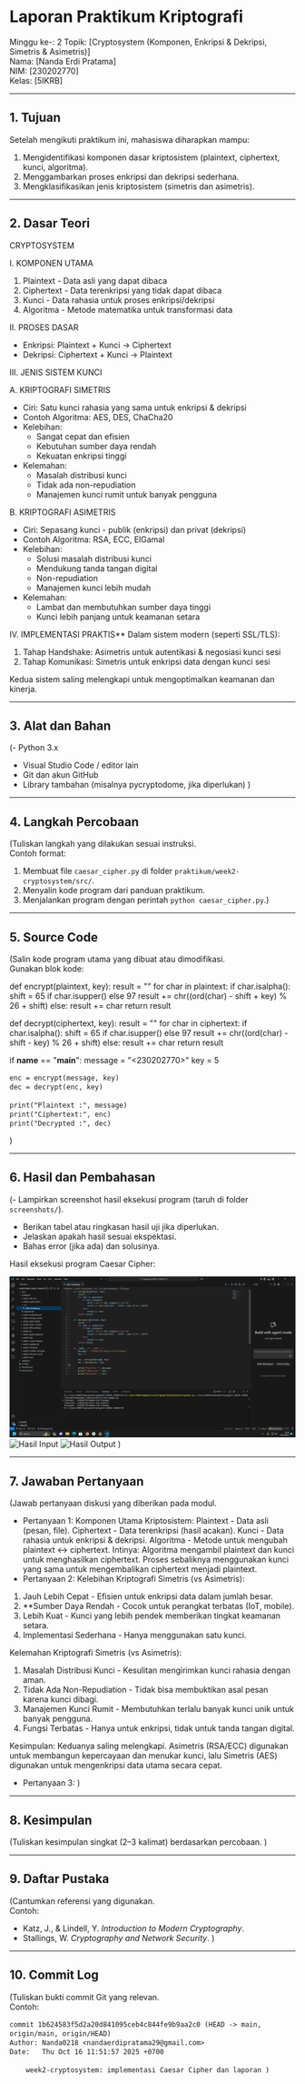# Laporan Praktikum Kriptografi
Minggu ke-: 2
Topik: [Cryptosystem (Komponen, Enkripsi & Dekripsi, Simetris & Asimetris)]  
Nama: [Nanda Erdi Pratama]  
NIM: [230202770]  
Kelas: [5IKRB]

---

## 1. Tujuan
Setelah mengikuti praktikum ini, mahasiswa diharapkan mampu:  
1. Mengidentifikasi komponen dasar kriptosistem (plaintext, ciphertext, kunci, algoritma).  
2. Menggambarkan proses enkripsi dan dekripsi sederhana.  
3. Mengklasifikasikan jenis kriptosistem (simetris dan asimetris).  


---

## 2. Dasar Teori
CRYPTOSYSTEM

I. KOMPONEN UTAMA
1. Plaintext - Data asli yang dapat dibaca
2. Ciphertext - Data terenkripsi yang tidak dapat dibaca
3. Kunci - Data rahasia untuk proses enkripsi/dekripsi
4. Algoritma - Metode matematika untuk transformasi data

II. PROSES DASAR
- Enkripsi: Plaintext + Kunci → Ciphertext
- Dekripsi: Ciphertext + Kunci → Plaintext

III. JENIS SISTEM KUNCI

A. KRIPTOGRAFI SIMETRIS
- Ciri: Satu kunci rahasia yang sama untuk enkripsi & dekripsi
- Contoh Algoritma: AES, DES, ChaCha20
- Kelebihan:
  - Sangat cepat dan efisien
  - Kebutuhan sumber daya rendah
  - Kekuatan enkripsi tinggi
- Kelemahan:
  - Masalah distribusi kunci
  - Tidak ada non-repudiation
  - Manajemen kunci rumit untuk banyak pengguna

B. KRIPTOGRAFI ASIMETRIS
- Ciri: Sepasang kunci - publik (enkripsi) dan privat (dekripsi)
- Contoh Algoritma: RSA, ECC, ElGamal
- Kelebihan:
  - Solusi masalah distribusi kunci
  - Mendukung tanda tangan digital
  - Non-repudiation
  - Manajemen kunci lebih mudah
- Kelemahan:
  - Lambat dan membutuhkan sumber daya tinggi
  - Kunci lebih panjang untuk keamanan setara

IV. IMPLEMENTASI PRAKTIS**
Dalam sistem modern (seperti SSL/TLS):
1. Tahap Handshake: Asimetris untuk autentikasi & negosiasi kunci sesi
2. Tahap Komunikasi: Simetris untuk enkripsi data dengan kunci sesi

Kedua sistem saling melengkapi untuk mengoptimalkan keamanan dan kinerja.

---

## 3. Alat dan Bahan
(- Python 3.x  
- Visual Studio Code / editor lain  
- Git dan akun GitHub  
- Library tambahan (misalnya pycryptodome, jika diperlukan)  )

---

## 4. Langkah Percobaan
(Tuliskan langkah yang dilakukan sesuai instruksi.  
Contoh format:
1. Membuat file `caesar_cipher.py` di folder `praktikum/week2-cryptosystem/src/`.
2. Menyalin kode program dari panduan praktikum.
3. Menjalankan program dengan perintah `python caesar_cipher.py`.)

---

## 5. Source Code
(Salin kode program utama yang dibuat atau dimodifikasi.  
Gunakan blok kode:

def encrypt(plaintext, key):
    result = ""
    for char in plaintext:
        if char.isalpha():
            shift = 65 if char.isupper() else 97
            result += chr((ord(char) - shift + key) % 26 + shift)
        else:
            result += char
    return result

def decrypt(ciphertext, key):
    result = ""
    for char in ciphertext:
        if char.isalpha():
            shift = 65 if char.isupper() else 97
            result += chr((ord(char) - shift - key) % 26 + shift)
        else:
            result += char
    return result

if __name__ == "__main__":
    message = "<230202770><Nanda Erdi Pratama>"
    key = 5

    enc = encrypt(message, key)
    dec = decrypt(enc, key)

    print("Plaintext :", message)
    print("Ciphertext:", enc)
    print("Decrypted :", dec)
)

---

## 6. Hasil dan Pembahasan
(- Lampirkan screenshot hasil eksekusi program (taruh di folder `screenshots/`).  
- Berikan tabel atau ringkasan hasil uji jika diperlukan.  
- Jelaskan apakah hasil sesuai ekspektasi.  
- Bahas error (jika ada) dan solusinya. 

Hasil eksekusi program Caesar Cipher:

![Hasil Eksekusi](Screenshots/Eksekusi.png)
![Hasil Input](screenshots/input.png)
![Hasil Output](screenshots/output.png)
)

---

## 7. Jawaban Pertanyaan
(Jawab pertanyaan diskusi yang diberikan pada modul.  
- Pertanyaan 1: Komponen Utama Kriptosistem:
Plaintext - Data asli (pesan, file).
Ciphertext - Data terenkripsi (hasil acakan).
Kunci - Data rahasia untuk enkripsi & dekripsi.
Algoritma - Metode untuk mengubah plaintext ↔ ciphertext.
Intinya: Algoritma mengambil plaintext dan kunci untuk menghasilkan ciphertext. Proses sebaliknya menggunakan kunci yang sama untuk mengembalikan ciphertext menjadi plaintext.
- Pertanyaan 2: Kelebihan Kriptografi Simetris (vs Asimetris):
1.  Jauh Lebih Cepat - Efisien untuk enkripsi data dalam jumlah besar.
2.  **Sumber Daya Rendah - Cocok untuk perangkat terbatas (IoT, mobile).
3.  Lebih Kuat - Kunci yang lebih pendek memberikan tingkat keamanan setara.
4.  Implementasi Sederhana - Hanya menggunakan satu kunci.

Kelemahan Kriptografi Simetris (vs Asimetris):
1.  Masalah Distribusi Kunci - Kesulitan mengirimkan kunci rahasia dengan aman.
2.  Tidak Ada Non-Repudiation - Tidak bisa membuktikan asal pesan karena kunci dibagi.
3.  Manajemen Kunci Rumit - Membutuhkan terlalu banyak kunci unik untuk banyak pengguna.
4.  Fungsi Terbatas - Hanya untuk enkripsi, tidak untuk tanda tangan digital.

Kesimpulan:
Keduanya saling melengkapi. Asimetris (RSA/ECC) digunakan untuk membangun kepercayaan dan menukar kunci, lalu Simetris (AES) digunakan untuk mengenkripsi data utama secara cepat.
- Pertanyaan 3: 
)
---

## 8. Kesimpulan
(Tuliskan kesimpulan singkat (2–3 kalimat) berdasarkan percobaan.  )

---

## 9. Daftar Pustaka
(Cantumkan referensi yang digunakan.  
Contoh:  
- Katz, J., & Lindell, Y. *Introduction to Modern Cryptography*.  
- Stallings, W. *Cryptography and Network Security*.  )

---

## 10. Commit Log
(Tuliskan bukti commit Git yang relevan.  
Contoh:
```
commit 1b624583f5d2a20d841095ceb4c844fe9b9aa2c0 (HEAD -> main, origin/main, origin/HEAD)
Author: Nanda0218 <nandaerdipratama29@gmail.com>
Date:   Thu Oct 16 11:51:57 2025 +0700

    week2-cryptosystem: implementasi Caesar Cipher dan laporan )
```
